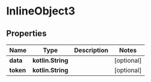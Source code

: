 
# InlineObject3

## Properties
Name | Type | Description | Notes
------------ | ------------- | ------------- | -------------
**data** | **kotlin.String** |  |  [optional]
**token** | **kotlin.String** |  |  [optional]



